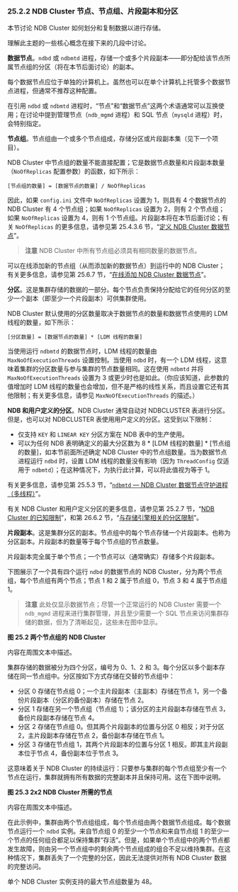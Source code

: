 ### 25.2.2 NDB Cluster 节点、节点组、片段副本和分区

本节讨论 NDB Cluster 如何划分和复制数据以进行存储。

理解此主题的一些核心概念在接下来的几段中讨论。

**数据节点**。`ndbd` 或 `ndbmtd` 进程，存储一个或多个片段副本——即分配给该节点所属节点组的分区（将在本节后面讨论）的副本。

每个数据节点应位于单独的计算机上。虽然也可以在单个计算机上托管多个数据节点进程，但通常不推荐这种配置。

在引用 `ndbd` 或 `ndbmtd` 进程时，“节点”和“数据节点”这两个术语通常可以互换使用；在讨论中提到管理节点（`ndb_mgmd` 进程）和 SQL 节点（`mysqld` 进程）时，会特别指定。

**节点组**。节点组由一个或多个节点组成，存储分区或片段副本集（见下一个项目）。

NDB Cluster 中节点组的数量不能直接配置；它是数据节点数量和片段副本数量（`NoOfReplicas` 配置参数）的函数，如下所示：

```
[节点组的数量] = [数据节点的数量] / NoOfReplicas
```

因此，如果 `config.ini` 文件中 `NoOfReplicas` 设置为 1，则具有 4 个数据节点的 NDB Cluster 有 4 个节点组；如果 `NoOfReplicas` 设置为 2，则有 2 个节点组；如果 `NoOfReplicas` 设置为 4，则有 1 个节点组。片段副本将在本节后面讨论；有关 `NoOfReplicas` 的更多信息，请参见第 25.4.3.6 节，“[定义 NDB Cluster 数据节点](#defining-ndb-cluster-data-nodes)”。

> **注意**
> NDB Cluster 中所有节点组必须具有相同数量的数据节点。

可以在线添加新的节点组（从而添加新的数据节点）到运行中的 NDB Cluster；有关更多信息，请参见第 25.6.7 节，“[在线添加 NDB Cluster 数据节点](#adding-ndb-cluster-data-nodes-online)”。

**分区**。这是集群存储的数据的一部分。每个节点负责保持分配给它的任何分区的至少一个副本（即至少一个片段副本）可供集群使用。

NDB Cluster 默认使用的分区数量取决于数据节点的数量和数据节点使用的 LDM 线程的数量，如下所示：

```
[分区数量] = [数据节点的数量] * [LDM 线程的数量]
```

当使用运行 `ndbmtd` 的数据节点时，LDM 线程的数量由 `MaxNoOfExecutionThreads` 设置控制。当使用 `ndbd` 时，有一个 LDM 线程，这意味着集群的分区数量与参与集群的节点数量相同。这在使用 `ndbmtd` 并将 `MaxNoOfExecutionThreads` 设置为 3 或更少时也是如此。（你应该知道，此参数的值增加时 LDM 线程的数量也会增加，但不是严格的线性关系，而且设置它还有其他限制；有关更多信息，请参见 `MaxNoOfExecutionThreads` 的描述。）

**NDB 和用户定义的分区**。NDB Cluster 通常自动对 NDBCLUSTER 表进行分区。但是，也可以对 NDBCLUSTER 表使用用户定义的分区。这受到以下限制：

- 仅支持 `KEY` 和 `LINEAR KEY` 分区方案在 NDB 表中的生产使用。
- 可以为任何 NDB 表明确定义的最大分区数为 8 * [LDM 线程的数量] * [节点组的数量]，如本节前面所述确定 NDB Cluster 中的节点组数量。当为数据节点进程运行 `ndbd` 时，设置 LDM 线程的数量没有影响（因为 `ThreadConfig` 仅适用于 `ndbmtd`）；在这种情况下，为执行此计算，可以将此值视为等于 1。

有关更多信息，请参见第 25.5.3 节，“[`ndbmtd` — NDB Cluster 数据节点守护进程（多线程）](#ndbmtd-the-ndb-cluster-data-node-daemon-multi-threaded)”。

有关 NDB Cluster 和用户定义分区的更多信息，请参见第 25.2.7 节，“[NDB Cluster 的已知限制](#known-limitations-of-ndb-cluster)”，和第 26.6.2 节，“[与存储引擎相关的分区限制](#partitioning-limitations-relating-to-storage-engines)”。

**片段副本**。这是集群分区的副本。节点组中的每个节点存储一个片段副本。也称为分区副本。片段副本的数量等于每个节点组的节点数量。

片段副本完全属于单个节点；一个节点可以（通常确实）存储多个片段副本。

下图展示了一个具有四个运行 `ndbd` 的数据节点的 NDB Cluster，分为两个节点组，每个节点组有两个节点；节点 1 和 2 属于节点组 0，节点 3 和 4 属于节点组 1。

> **注意**
> 此处仅显示数据节点；尽管一个正常运行的 NDB Cluster 需要一个 `ndb_mgmd` 进程来进行集群管理，并且至少需要一个 SQL 节点来访问集群存储的数据，但为了清晰起见，这些未在图中显示。

**图 25.2 两个节点组的 NDB Cluster**

内容在周围文本中描述。

集群存储的数据被分为四个分区，编号为 0、1、2 和 3。每个分区以多个副本存储在同一节点组中。分区按如下方式存储在交替的节点组中：

- 分区 0 存储在节点组 0；一个主片段副本（主副本）存储在节点 1，另一个备份片段副本（分区的备份副本）存储在节点 2。
- 分区 1 存储在另一个节点组（节点组 1）；该分区的主片段副本存储在节点 3，备份片段副本存储在节点 4。
- 分区 2 存储在节点组 0。但其两个片段副本的位置与分区 0 相反；对于分区 2，主片段副本存储在节点 2，备份副本存储在节点 1。
- 分区 3 存储在节点组 1，其两个片段副本的位置与分区 1 相反。即其主片段副本位于节点 4，备份副本位于节点 3。

这意味着关于 NDB Cluster 的持续运行：只要参与集群的每个节点组至少有一个节点在运行，集群就拥有所有数据的完整副本并且保持可用。这在下图中说明。

**图 25.3 2x2 NDB Cluster 所需的节点**

内容在周围文本中描述。

在此示例中，集群由两个节点组组成，每个节点组由两个数据节点组成。每个数据节点运行一个 `ndbd` 实例。来自节点组 0 的至少一个节点和来自节点组 1 的至少一个节点的任何组合都足以保持集群“存活”。但是，如果单个节点组中的两个节点都发生故障，则由另一个节点组中的剩余两个节点组成的组合不足以维持集群。在这种情况下，集群丢失了一个完整的分区，因此无法提供对所有 NDB Cluster 数据的完整访问。

单个 NDB Cluster 实例支持的最大节点组数量为 48。